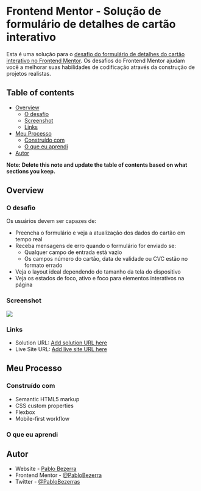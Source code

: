 # Frontend Mentor - Solução de formulário de detalhes de cartão interativo

Esta é uma solução para o [desafio do formulário de detalhes do cartão interativo no Frontend Mentor](https://www.frontendmentor.io/challenges/interactive-card-details-form-XpS8cKZDWw). Os desafios do Frontend Mentor ajudam você a melhorar suas habilidades de codificação através da construção de projetos realistas.

## Table of contents

- [Overview](#overview)
  - [O desafio](#O-desafio)
  - [Screenshot](#screenshot)
  - [Links](#links)
- [Meu Processo](#Meu-Processo)
  - [Construído com](#Construído-com)
  - [O que eu aprendi](#O-que-eu-aprendi)
- [Autor](#autor)

**Note: Delete this note and update the table of contents based on what sections you keep.**

## Overview

### O desafio

Os usuários devem ser capazes de:

- Preencha o formulário e veja a atualização dos dados do cartão em tempo real
- Receba mensagens de erro quando o formulário for enviado se:
   - Qualquer campo de entrada está vazio
   - Os campos número do cartão, data de validade ou CVC estão no formato errado
- Veja o layout ideal dependendo do tamanho da tela do dispositivo
- Veja os estados de foco, ativo e foco para elementos interativos na página

### Screenshot

![](./screenshot.jpg)


### Links

- Solution URL: [Add solution URL here](https://your-solution-url.com)
- Live Site URL: [Add live site URL here](https://your-live-site-url.com)

## Meu Processo

### Construído com

- Semantic HTML5 markup
- CSS custom properties
- Flexbox
- Mobile-first workflow

### O que eu aprendi



## Autor

- Website - [Pablo Bezerra](https://pablobezerra.github.io)
- Frontend Mentor - [@PabloBezerra](https://www.frontendmentor.io/profile/PabloBezerra)
- Twitter - [@PabloBezerras](https://www.twitter.com/PabloBezerras)
